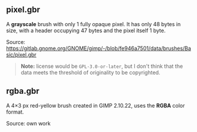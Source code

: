<!--
SPDX-FileCopyrightText: 2021 Petr Pucil <petr.pucil@seznam.cz>

SPDX-License-Identifier: CC0-1.0
-->

## pixel.gbr

A **grayscale** brush with only 1 fully opaque pixel. It has only 48 bytes in size, with a header occupying 47 bytes and the pixel itself 1 byte.

Source: https://gitlab.gnome.org/GNOME/gimp/-/blob/fe946a7501/data/brushes/Basic/pixel.gbr

> **Note:** license would be `GPL-3.0-or-later`, but I don't think that the data meets the threshold of originality to be copyrighted.

## rgba.gbr

A 4&times;3 px red-yellow brush created in GIMP 2.10.22, uses the **RGBA** color format.

Source: own work
